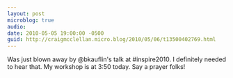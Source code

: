 ```yaml
---
layout: post
microblog: true
audio: 
date: 2010-05-05 19:00:00 -0500
guid: http://craigmcclellan.micro.blog/2010/05/06/t13500402769.html
---
```

Was just blown away by @bkauflin's talk at #inspire2010. I definitely needed to hear that. My workshop is at 3:50 today. Say a prayer folks!
